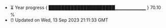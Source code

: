 - ⏳ Year progress { █████████████████████▁▁▁▁▁▁▁▁▁ } 70.10 %
- ⏰ Updated on Wed, 13 Sep 2023 21:11:33 GMT

